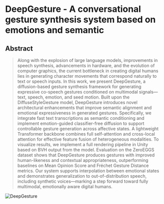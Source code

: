 # DeepGesture - A conversational gesture synthesis system based on emotions and semantic

## Abstract

> Along with the explosion of large language models, improvements
    in speech synthesis, advancements in hardware, and the evolution
    of computer graphics, the current bottleneck in creating digital
    humans lies in generating character movements that correspond
    naturally to text or speech inputs.
    In this work, we present DeepGesture, a diffusion-based gesture
    synthesis framework for generating expressive co-speech gestures
    conditioned on multimodal signals—text, speech, emotion, and seed
    motion. Built upon the DiffuseStyleGesture model, DeepGesture
    introduces novel architectural enhancements that improve semantic alignment and emotional expressiveness
    in generated gestures.
    Specifically, we integrate fast text transcriptions as semantic conditioning and implement emotion-guided
    classifier-free diffusion
    to support controllable gesture generation across affective states.
    A lightweight Transformer backbone combines full self-attention
    and cross-local attention for effective feature fusion of heterogeneous modalities. To visualize results,
    we implement a full rendering pipeline in Unity based on BVH output from the model.
    Evaluation on the ZeroEGGS dataset shows that DeepGesture produces gestures with improved human-likeness
    and contextual appropriateness, outperforming baselines on Mean Opinion Score and
    Fréchet Gesture Distance metrics. Our system supports interpolation between emotional states and
    demonstrates generalization to
    out-of-distribution speech, including synthetic voices—marking a
    step forward toward fully multimodal, emotionally aware digital humans.

![DeepGesture](/static/figures/DeepGesture.png)
